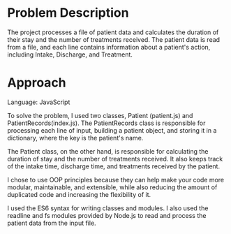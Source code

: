 # Problem Description

The project processes a file of patient data and calculates the duration of their stay and the number of treatments received. The patient data is read from a file, and each line contains information about a patient's action, including Intake, Discharge, and Treatment.

# Approach

Language: JavaScript

To solve the problem, I used two classes, Patient (patient.js) and PatientRecords(index.js). The PatientRecords class is responsible for processing each line of input, building a patient object, and storing it in a dictionary, where the key is the patient's name.

The Patient class, on the other hand, is responsible for calculating the duration of stay and the number of treatments received. It also keeps track of the intake time, discharge time, and treatments received by the patient.

I chose to use OOP principles because they can help make your code more modular, maintainable, and extensible, while also reducing the amount of duplicated code and increasing the flexibility of it.

I used the ES6 syntax for writing classes and modules. I also used the readline and fs modules provided by Node.js to read and process the patient data from the input file.

